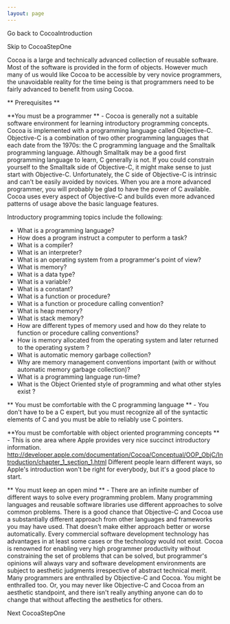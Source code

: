 ```yaml
---
layout: page
---
```


Go back to CocoaIntroduction

Skip to CocoaStepOne

Cocoa is a large and technically advanced collection of reusable software.  Most of the software is provided in the form of objects.  However much many of us would like Cocoa to be accessible by very novice programmers, the unavoidable reality for the time being is that programmers need to be fairly advanced to benefit from using Cocoa.

** Prerequisites **

**You must be a programmer ** - Cocoa is generally not a suitable software environment for learning introductory programming concepts.  Cocoa is implemented with a programming language called Objective-C.  Objective-C is a combination of two other programming languages that each date from the 1970s: the C programming language and the Smalltalk programming language.  Although Smalltalk may be a good first programming language to learn, C generally is not.  If you could constrain yourself to the Smalltalk side of Objective-C, it might make sense to just start with Objective-C.  Unfortunately, the C side of Objective-C is intrinsic and can't be easily avoided by novices.  When you are a more advanced programmer, you will probably be glad to have the power of C available.  Cocoa uses every aspect of Objective-C and builds even more advanced patterns of usage above the basic language features.

Introductory programming topics include the following:


* What is a programming language?
* How does a program instruct a computer to perform a task?
* What is a compiler?
* What is an interpreter?
* What is an operating system from a programmer's point of view?
* What is memory?
* What is a data type?
* What is a variable?
* What is a constant?
* What is a function or procedure?
* What is a function or procedure calling convention?
* What is heap memory?
* What is stack memory?
* How are different types of memory used and how do they relate to function or procedure calling conventions?
* How is memory allocated from the operating system and later returned to the operating system ?
* What is automatic memory garbage collection?
* Why are memory management conventions important (with or without automatic memory garbage collection)?
* What is a programming language run-time?
* What is the Object Oriented style of programming and what other styles exist ?


** You must be comfortable with the C programming language ** - You don't have to be a C expert, but you must recognize all of the syntactic elements of C and you must be able to reliably use C pointers.

**You must be comfortable with object oriented programming concepts ** - This is one area where Apple provides very nice succinct introductory information.  http://developer.apple.com/documentation/Cocoa/Conceptual/OOP_ObjC/Introduction/chapter_1_section_1.html Different people learn different ways, so Apple's introduction won't be right for everybody, but it's a good place to start.

** You must keep an open mind ** - There are an infinite number of different ways to solve every programming problem.  Many programming languages and reusable software libraries use different approaches to solve common problems.  There is a good chance that Objective-C and Cocoa use a substantially different approach from other languages and frameworks you may have used.  That doesn't make either approach better or worse automatically.  Every commercial software development technology has advantages in at least some cases or the technology would not exist.  Cocoa is renowned for enabling very high programmer productivity without constraining the set of problems that can be solved, but programmer's opinions will always vary and software development environments are subject to aesthetic judgments irrespective of abstract technical merit.  Many programmers are enthralled by Objective-C and Cocoa. You might be enthralled too. Or, you may never like Objective-C and Cocoa from an aesthetic standpoint, and there isn't really anything anyone can do to change that without affecting the aesthetics for others.

Next CocoaStepOne

